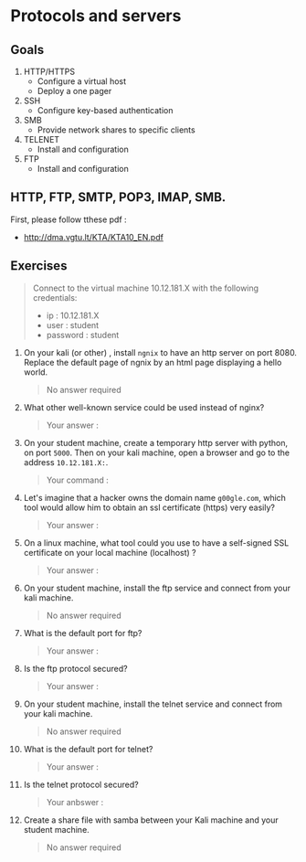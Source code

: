 
# Protocols and servers

## Goals  

1. HTTP/HTTPS
    - Configure a virtual host
    - Deploy a one pager 
2. SSH 
    - Configure key-based authentication
3. SMB
    - Provide network shares to specific clients
4. TELENET
    - Install and configuration
5. FTP
    - Install and configuration


## HTTP, FTP, SMTP, POP3, IMAP, SMB.

First, please follow tthese pdf :
- http://dma.vgtu.lt/KTA/KTA10_EN.pdf

## Exercises

> Connect to the virtual machine 10.12.181.X with the following credentials:  
> * ip : 10.12.181.X  
> * user : student  
> * password : student  

1.  On your kali (or other) , install ``ngnix`` to have an http server on port 8080. Replace the default page of ngnix by an html page displaying a hello world.
    > No answer required

1. What other well-known service could be used instead of nginx? 
    > Your answer :

1. On your student machine, create a temporary http server with python, on port ``5000``. Then on your kali machine, open a browser and go to the address ``10.12.181.X:``.
    > Your command : 

1. Let's imagine that a hacker owns the domain name ``g00gle.com``, which tool would allow him to obtain an ssl certificate (https) very easily?
    > Your answer :

1. On a linux machine, what tool could you use to have a self-signed SSL certificate on your local machine (localhost) ? 
    > Your answer : 

1. On your student machine, install the ftp service and connect from your kali machine.
    > No answer required

1. What is the default port for ftp? 
    > Your answer :

1. Is the ftp protocol secured?
    > Your answer :

1. On your student machine, install the telnet service and connect from your kali machine.
    > No answer required

1. What is the default port for telnet? 
    > Your answer :

1. Is the telnet protocol secured?
    > Your anbswer :
    
1. Create a share file with samba between your Kali machine and your student machine.
    > No answer required






